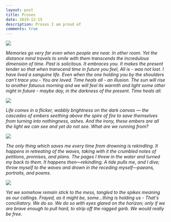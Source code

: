 ```yaml
---
layout: post
title: Proses
date: 2019-12-15 
description: Proses I am proud of
comments: true
---
```

<div class="img_row">
    <img class="col three" src="{{ site.baseurl }}/assets/img/IMG_0237.JPG">
</div>

_Memories go very far even when people are near. In other room. Yet the distance mind travels to smile with them transcends the incredulous dimension of time. Past is solicitous. It embraces you. It makes the present tender so that when transcend time in future you feel, All is - was not lost. I have lived a sanguine life. Even when the one holding you by the shoulders can’t trace you - You are loved. Time heals all - an illusion. The sun will rise to another fatuous morning and we will feel its warmth and light some other night in future - maybe day, in the darkness of the present. Time heals all._

<div class="img_row">
    <img class="col three" src="{{ site.baseurl }}/assets/img/IMG_0200.JPG">
</div>

_Life comes in a flicker, wobbly brightness on the dark canvas — the cascades of embers seething above the spire of fire to save themselves from turning into nothingness, ashes.  And the irony, these embers are all the light we can see and yet do not see. What are we running from?_

<div class="img_row">
    <img class="col three" src="{{ site.baseurl }}/assets/img/IMG-20180618-WA0021.jpg">
</div>

_The only thing which saves me every time from drowning is rekindling.  It happens in retreating of the waves, taking with it the crumbled notes of petitions, promises, and plans. The pages I threw in the water and turned my back to them. It happens then—rekindling. A tide pulls me, and I dive; throw myself to the waves and drown in the receding myself—paeans, portraits, and poems._

<div class="img_row">
    <img class="col three" src="{{ site.baseurl }}/assets/img/IMG_20180616_194342.jpg">
</div>

_Yet we somehow remain stick to the mess, tangled to the spikes meaning as our callings. Frayed, as it might be, some...thing is holding us - That's conciliatory. We do so. We do so with eyes glared on the horizon; only if we are brave enough to pull hard, to strip off the ragged garb. We would really be free._


